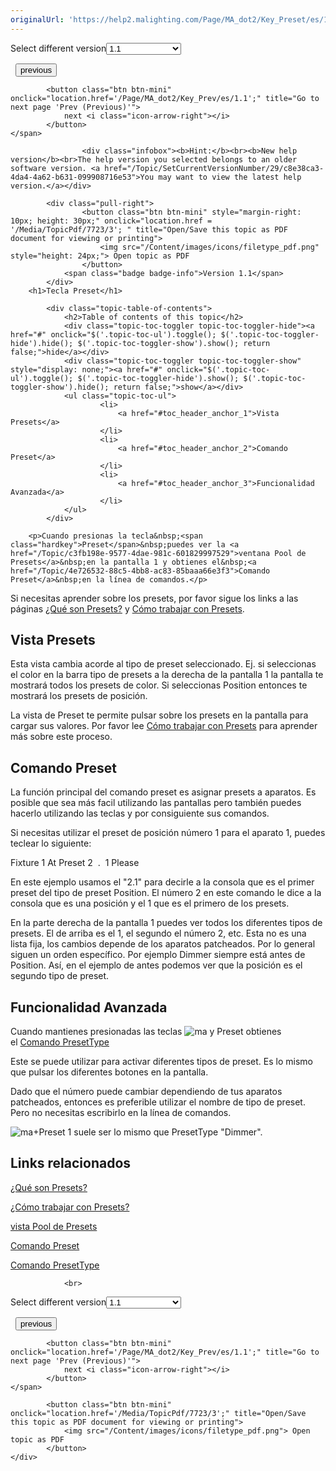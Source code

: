 ```yaml
---
originalUrl: 'https://help2.malighting.com/Page/MA_dot2/Key_Preset/es/1.1'
---
```


<div class="topic-navigation">

<div class="pull-right">
	<span class="pull-left">


<div class="pull-left">
<form action="/Topic/SetCurrentVersionNumber" class="form-inline" id="frmTagSelector" method="post">	<span class="form-mini">
		<div class="input-prepend"><span class="add-on">Select different version</span><select autocomplete="off" id="versionNumberId" name="versionNumberId" onchange="$(this).closest('#frmTagSelector').submit();" style="width: 120px;"><option value="">- latest -</option>
<option selected="selected" value="3">1.1</option>
<option value="7">1.2</option>
<option value="12">1.3</option>
<option value="16">1.5</option>
<option value="29">1.9</option>
</select></div>
		<input data-val="true" data-val-number="The field Int32 must be a number." data-val-required="The Int32 field is required." id="ProductId" name="ProductId" type="hidden" value="7">
		<input id="CurrentGuid" name="CurrentGuid" type="hidden" value="c8e38ca3-4da4-4a62-b631-099908716e53">
	</span>
</form></div>&nbsp;	</span>
	<span class="pull-right" style="white-space: nowrap;">
			<button class="btn btn-mini" onclick="location.href='/Page/MA_dot2/Key_Plus/es/1.1'; " title="Go to previous page '[Plus] +'">
				<i class="icon-arrow-left"></i> previous
			</button>

			<button class="btn btn-mini" onclick="location.href='/Page/MA_dot2/Key_Prev/es/1.1';" title="Go to next page 'Prev (Previous)'">
				next <i class="icon-arrow-right"></i> 
			</button>
	</span>
</div>
<div class="clear-fix" style="margin-bottom: 10px"></div>
</div>

					<div class="infobox"><b>Hint:</b><br><b>New help version</b><br>The help version you selected belongs to an older software version. <a href="/Topic/SetCurrentVersionNumber/29/c8e38ca3-4da4-4a62-b631-099908716e53">You may want to view the latest help version.</a></div>

			<div class="pull-right">
					<button class="btn btn-mini" style="margin-right: 10px; height: 30px;" onclick="location.href = '/Media/TopicPdf/7723/3'; " title="Open/Save this topic as PDF document for viewing or printing">
						<img src="/Content/images/icons/filetype_pdf.png" style="height: 24px;"> Open topic as PDF
					</button>
				<span class="badge badge-info">Version 1.1</span>
			</div>
		<h1>Tecla Preset</h1>

			<div class="topic-table-of-contents">
				<h2>Table of contents of this topic</h2>
				<div class="topic-toc-toggler topic-toc-toggler-hide"><a href="#" onclick="$('.topic-toc-ul').toggle(); $('.topic-toc-toggler-hide').hide(); $('.topic-toc-toggler-show').show(); return false;">hide</a></div>
				<div class="topic-toc-toggler topic-toc-toggler-show" style="display: none;"><a href="#" onclick="$('.topic-toc-ul').toggle(); $('.topic-toc-toggler-hide').show(); $('.topic-toc-toggler-show').hide(); return false;">show</a></div>
				<ul class="topic-toc-ul">
						<li>
							<a href="#toc_header_anchor_1">Vista Presets</a>
						</li>
						<li>
							<a href="#toc_header_anchor_2">Comando Preset</a>
						</li>
						<li>
							<a href="#toc_header_anchor_3">Funcionalidad Avanzada</a>
						</li>
				</ul>
			</div>

		<p>Cuando presionas la tecla&nbsp;<span class="hardkey">Preset</span>&nbsp;puedes ver la <a href="/Topic/c3fb198e-9577-4dae-981c-601829997529">ventana Pool de Presets</a>&nbsp;en la pantalla 1 y obtienes el&nbsp;<a href="/Topic/4e726532-88c5-4bb8-ac83-85baaa66e3f3">Comando Preset</a>&nbsp;en la línea de comandos.</p>

<div class="tip">Si necesitas aprender sobre los presets, por favor sigue los links a las páginas&nbsp;<a href="/Topic/740955a8-3b27-4e50-b35c-7a728c1d9c38">¿Qué son Presets?</a>&nbsp;y&nbsp;<a href="/Topic/1d3c4f8d-0d36-44da-9f6d-fa91f0db3024">Cómo trabajar con Presets</a>.</div>

<a name="toc_header_anchor_1" id="toc_header_anchor_1" class="topic-toc-item"></a><h2>Vista Presets</h2>

<p>Esta vista cambia acorde al tipo de preset seleccionado. Ej. si seleccionas el color en la barra tipo de presets a la derecha de la pantalla 1 la pantalla te mostrará todos los presets de color. Si seleccionas Position entonces te mostrará los presets de posición.</p>

<p>La vista de Preset te permite pulsar sobre los presets en la pantalla para cargar sus valores. Por favor lee <a href="/Topic/1d3c4f8d-0d36-44da-9f6d-fa91f0db3024">Cómo trabajar con Presets</a>&nbsp;para aprender más sobre este proceso.</p>

<a name="toc_header_anchor_2" id="toc_header_anchor_2" class="topic-toc-item"></a><h2>Comando Preset</h2>

<p>La función principal del comando preset es asignar presets a aparatos. Es posible que sea más facil utilizando las pantallas pero también puedes hacerlo utilizando las teclas y por consiguiente sus comandos.</p>

<p>Si necesitas utilizar el preset de posición número 1 para el aparato 1, puedes teclear lo siguiente:</p>

<p><span class="hardkey">Fixture</span> <span class="hardkey">1</span> <span class="hardkey">At</span> <span class="hardkey">Preset</span> <span class="hardkey">2</span> <span class="hardkey">&nbsp;. </span>&nbsp;<span class="hardkey">1</span> <span class="hardkey">Please</span></p>

<p>En este ejemplo usamos el "2.1" para decirle a la consola que es el primer preset del tipo de preset Position. El número 2 en este comando le dice a la consola que es una posición y el 1 que es el primero de los presets.</p>

<p>En la parte derecha de la pantalla 1 puedes ver todos los diferentes tipos de presets. El de arriba es el 1, el segundo el número 2, etc. Esta no es una lista fija, los cambios depende de los aparatos patcheados. Por lo general siguen un orden específico. Por ejemplo Dimmer siempre está antes de Position. Así, en el ejemplo de antes podemos ver que la posición es el segundo tipo de preset.</p>

<a name="toc_header_anchor_3" id="toc_header_anchor_3" class="topic-toc-item"></a><h2>Funcionalidad Avanzada</h2>

<p>Cuando mantienes presionadas las teclas&nbsp;<span class="hardkey"><img alt="ma" src="/Media/Mlg/ma.png"></span>&nbsp;y&nbsp;<span class="hardkey">Preset</span>&nbsp;obtienes el&nbsp;<a href="/Topic/b1effa05-c848-4eff-8844-e06a3cd1ebb4">Comando PresetType</a></p>

<p>Este se puede utilizar para activar diferentes tipos de preset. Es lo mismo que pulsar los diferentes botones en la pantalla.</p>

<p>Dado que el número puede cambiar dependiendo de tus aparatos patcheados, entonces es preferible utilizar el nombre de tipo de preset. Pero no necesitas escribirlo en la línea de comandos.</p>

<p><span class="hardkey"><img alt="ma" src="/Media/Mlg/ma.png"></span>+<span class="hardkey">Preset</span> <span class="hardkey">1</span>&nbsp;suele ser lo mismo que&nbsp;<span class="syntax">PresetType "Dimmer"</span>.</p>

<a name="toc_header_anchor_4" id="toc_header_anchor_4" class="topic-toc-item"></a><h2>Links relacionados</h2>

<p><a href="/Topic/740955a8-3b27-4e50-b35c-7a728c1d9c38">¿Qué son Presets?</a></p>

<p><a href="/Topic/1d3c4f8d-0d36-44da-9f6d-fa91f0db3024">¿Cómo trabajar con Presets?</a></p>

<p><a href="/Topic/c3fb198e-9577-4dae-981c-601829997529">vista Pool de Presets</a></p>

<p><a href="/Topic/4e726532-88c5-4bb8-ac83-85baaa66e3f3">Comando Preset</a></p>

<p><a href="/Topic/b1effa05-c848-4eff-8844-e06a3cd1ebb4">Comando PresetType</a></p>


				<br>
<div class="topic-navigation">

<div class="pull-right">
	<span class="pull-left">


<div class="pull-left">
<form action="/Topic/SetCurrentVersionNumber" class="form-inline" id="frmTagSelector" method="post">	<span class="form-mini">
		<div class="input-prepend"><span class="add-on">Select different version</span><select autocomplete="off" id="versionNumberId" name="versionNumberId" onchange="$(this).closest('#frmTagSelector').submit();" style="width: 120px;"><option value="">- latest -</option>
<option selected="selected" value="3">1.1</option>
<option value="7">1.2</option>
<option value="12">1.3</option>
<option value="16">1.5</option>
<option value="29">1.9</option>
</select></div>
		<input data-val="true" data-val-number="The field Int32 must be a number." data-val-required="The Int32 field is required." id="ProductId" name="ProductId" type="hidden" value="7">
		<input id="CurrentGuid" name="CurrentGuid" type="hidden" value="c8e38ca3-4da4-4a62-b631-099908716e53">
	</span>
</form></div>&nbsp;	</span>
	<span class="pull-right" style="white-space: nowrap;">
			<button class="btn btn-mini" onclick="location.href='/Page/MA_dot2/Key_Plus/es/1.1'; " title="Go to previous page '[Plus] +'">
				<i class="icon-arrow-left"></i> previous
			</button>

			<button class="btn btn-mini" onclick="location.href='/Page/MA_dot2/Key_Prev/es/1.1';" title="Go to next page 'Prev (Previous)'">
				next <i class="icon-arrow-right"></i> 
			</button>
	</span>
</div>
	<div class="clear-fix"></div>
	<div class="pull-right">
	
			<button class="btn btn-mini" onclick="location.href='/Media/TopicPdf/7723/3';" title="Open/Save this topic as PDF document for viewing or printing">
				<img src="/Content/images/icons/filetype_pdf.png"> Open topic as PDF
			</button>
	</div>
<div class="clear-fix" style="margin-bottom: 10px"></div>
</div>

	
